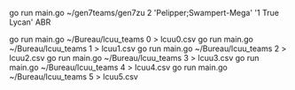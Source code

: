 go run main.go ~/gen7teams/gen7zu 2 'Pelipper;Swampert-Mega' '1 True Lycan' ABR

go run main.go ~/Bureau/lcuu_teams 0 > lcuu0.csv
go run main.go ~/Bureau/lcuu_teams 1 > lcuu1.csv
go run main.go ~/Bureau/lcuu_teams 2 > lcuu2.csv
go run main.go ~/Bureau/lcuu_teams 3 > lcuu3.csv
go run main.go ~/Bureau/lcuu_teams 4 > lcuu4.csv
go run main.go ~/Bureau/lcuu_teams 5 > lcuu5.csv
